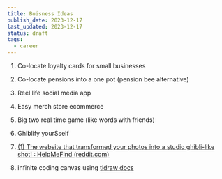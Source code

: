 ```yaml
---
title: Buisness Ideas
publish_date: 2023-12-17
last_updated: 2023-12-17
status: draft
tags:
  - career
---
```

1. Co-locate loyalty cards for small  businesses
2. Co-locate pensions into a one pot (pension bee alternative)
3. Reel life social media app
4. Easy merch store ecommerce
5. Big two real time game (like words with friends)
6. Ghiblify yourSself
  1. [(1) The website that transformed your photos into a studio ghibli-like shot! : HelpMeFind (reddit.com)](https://www.reddit.com/r/HelpMeFind/comments/arvqcf/the_website_that_transformed_your_photos_into_a/?onetap_auto=true)
     
7. infinite coding canvas using [tldraw docs](https://tldraw.dev/)